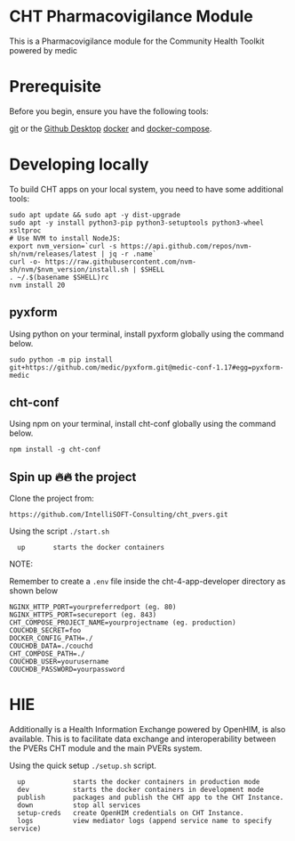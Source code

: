 # CHT Pharmacovigilance Module

This is a Pharmacovigilance module for the Community Health Toolkit powered by medic

# Prerequisite
Before you begin, ensure you have the following tools:
 
[git](https://git-scm.com/downloads) or the [Github Desktop](https://desktop.github.com/)
[docker](https://docs.docker.com/engine/install/ubuntu/) and [docker-compose](https://docs.docker.com/compose/install/).
 
# Developing locally 
To build CHT apps on your local system, you need to have some additional tools:

```
sudo apt update && sudo apt -y dist-upgrade
sudo apt -y install python3-pip python3-setuptools python3-wheel xsltproc
# Use NVM to install NodeJS:
export nvm_version=`curl -s https://api.github.com/repos/nvm-sh/nvm/releases/latest | jq -r .name`
curl -o- https://raw.githubusercontent.com/nvm-sh/nvm/$nvm_version/install.sh | $SHELL
. ~/.$(basename $SHELL)rc
nvm install 20

```
## pyxform 
Using python on your terminal, install pyxform globally using the command below.

```
sudo python -m pip install git+https://github.com/medic/pyxform.git@medic-conf-1.17#egg=pyxform-medic

```
## cht-conf

Using npm on your terminal, install cht-conf globally using the command below.

```
npm install -g cht-conf
```
## Spin up 🔥🔥 the project

Clone the project from:
```
https://github.com/IntelliSOFT-Consulting/cht_pvers.git
```
Using the script `./start.sh`

```
  up       starts the docker containers
```

NOTE:

Remember to create a `.env` file inside the cht-4-app-developer directory as shown below

```
NGINX_HTTP_PORT=yourpreferredport (eg. 80)
NGINX_HTTPS_PORT=secureport (eg. 843)
CHT_COMPOSE_PROJECT_NAME=yourprojectname (eg. production)
COUCHDB_SECRET=foo 
DOCKER_CONFIG_PATH=./
COUCHDB_DATA=./couchd 
CHT_COMPOSE_PATH=./
COUCHDB_USER=yourusername 
COUCHDB_PASSWORD=yourpassword
```


# HIE

Additionally is a Health Information Exchange powered by OpenHIM, is also available. 
This is to facilitate data exchange and interoperability between the PVERs CHT module and the main PVERs system.


Using the quick setup `./setup.sh` script.

```
  up            starts the docker containers in production mode
  dev           starts the docker containers in development mode
  publish       packages and publish the CHT app to the CHT Instance.
  down          stop all services
  setup-creds   create OpenHIM credentials on CHT Instance.
  logs          view mediator logs (append service name to specify service)
  
```